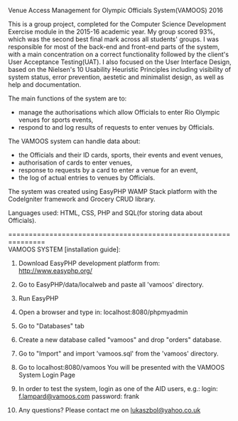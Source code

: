 Venue Access Management for Olympic Officials System(VAMOOS) 2016

This is a group project, completed for the Computer Science Development Exercise module in the 2015-16 academic year. My group scored 93%, which was the second best final mark across all students' groups. I was responsible for most of the back-end and front-end parts of the system, with a main concentration on a correct functionality followed by the client's User Acceptance Testing(UAT). I also focused on the User Interface Design, based on the Nielsen's 10 Usability Heuristic Principles including visibility of system status, error prevention, aestetic and minimalist design, as well as help and documentation. 

The main functions of the system are to:
- manage the authorisations which allow Officials to enter Rio Olympic venues for sports events,
- respond to and log results of requests to enter venues by Officials.

The VAMOOS system can handle data about:
- the Officials and their ID cards, sports, their events and event venues,
- authorisation of cards to enter venues,
- response to requests by a card to enter a venue for an event,
- the log of actual entries to venues by Officials.


The system was created using EasyPHP WAMP Stack platform with the CodeIgniter framework and Grocery CRUD library. 

Languages used: HTML, CSS, PHP and SQL(for storing data about Officials). 


===============================================================  
VAMOOS SYSTEM [installation guide]:

1. Download EasyPHP development platform from:
http://www.easyphp.org/

2. Go to EasyPHP/data/localweb and paste all 'vamoos' directory.

3. Run EasyPHP

4. Open a browser and type in: localhost:8080/phpmyadmin

5. Go to "Databases" tab

6. Create a new database called "vamoos" and drop "orders" database.

7. Go to "Import" and import 'vamoos.sql' from the 'vamoos' directory.

8. Go to localhost:8080/vamoos
   You will be presented with the VAMOOS System Login Page

9. In order to test the system, login as one of the AID users, e.g.:
login: f.lampard@vamoos.com 
password: frank

10. Any questions? Please contact me on lukaszbol@yahoo.co.uk
